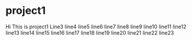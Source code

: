 # project1
Hi This is project1
Line3
line4
line5
line6
line7
line8
line9
line10
line11
line12
line13
line14
line15
line16
line17
line18
line19
line20
line21
line22
line23
